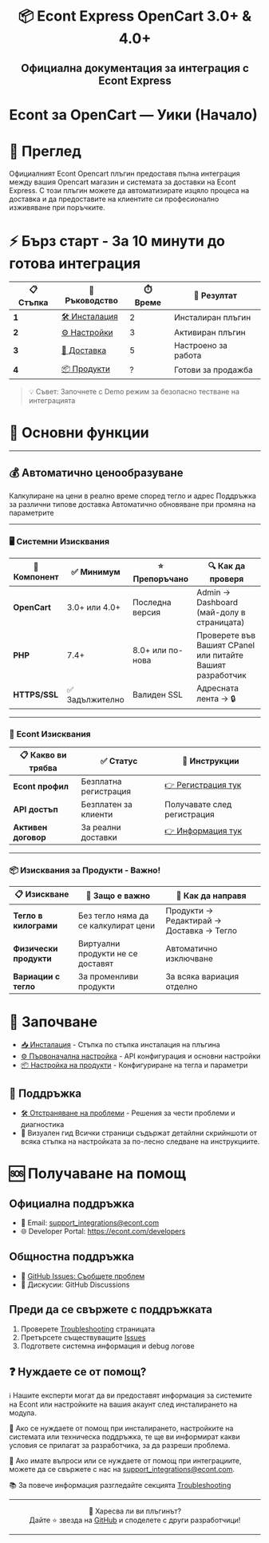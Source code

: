 # <div align="center">📦 Econt Express OpenCart 3.0+ & 4.0+</div>

## <div align="center">Официална документация за интеграция с Econt Express</div>


# Econt за OpenCart — Уики (Начало)

# 📖 Преглед
Официалният Econt Opencart плъгин предоставя пълна интеграция между вашия Opencart магазин и системата за доставки на Econt Express.
С този плъгин можете да автоматизирате изцяло процеса на доставка и да предоставите на клиентите си професионално изживяване при поръчките.

# ⚡ Бърз старт - За 10 минути до готова интеграция
| 📋 Стъпка | 📄 Ръководство                    | ⏱️ Време | 🎯 Резултат         |
|-----------|-----------------------------------|----------|---------------------|
| **1**     | [🛠️ Инсталация](Installation.md) | 2        | Инсталиран плъгин   |
| **2**     | [⚙️ Настройки](Settings.md)       | 3        | Активиран плъгин    |
| **3**     | [🚚 Доставка](Delivery.md)        | 5        | Настроено за работа |
| **4**     | [📦 Продукти](Products.md)        | ?        | Готови за продажба  |

> 💡 Съвет: Започнете с Demo режим за безопасно тестване на интеграцията

# 🎯 Основни функции

---

## 💰 Автоматично ценообразуване
Калкулиране на цени в реално време според тегло и адрес
Поддръжка за различни типове доставка
Автоматично обновяване при промяна на параметрите

---

### 🖥️ **Системни Изисквания**

| 🔧 Компонент    | ✅ Минимум      | ⭐ Препоръчано    | 🔍 Как да проверя                                          |
|-----------------|----------------|------------------|------------------------------------------------------------|
| **OpenCart**    | 3.0+ или 4.0+  | Последна версия  | Admin -> Dashboard (май-долу в страницата)                 |
| **PHP**         | 7.4+           | 8.0+ или по-нова | Проверете във Вашият CPanel или питайте Вашият разработчик |
| **HTTPS/SSL**   | ✅ Задължително | Валиден SSL      | Адресната лента → 🔒                                       |

---

### 🏢 **Econt Изисквания**

| 📋 Какво ви трябва | ✅ Статус | 📖 Инструкции |
|-------------------|----------|---------------|
| **Econt профил** | Безплатна регистрация | [👉 Регистрация тук](https://delivery.econt.com/) |
| **API достъп** | Безплатен за клиенти | Получавате след регистрация |
| **Активен договор** | За реални доставки | [👉 Информация тук](https://www.econt.com/solutions/online-stores) |

---

### 📦 **Изисквания за Продукти - Важно!**

| 📋 Изискване | 🎯 Защо е важно | 🔧 Как да направя |
|-------------|----------------|------------------|
| **Тегло в килограми** | Без тегло няма да се калкулират цени | Продукти → Редактирай → Доставка → Тегло |
| **Физически продукти** | Виртуални продукти не се доставят | Автоматично изключване |
| **Вариации с тегло** | За променливи продукти | За всяка вариация отделно |

# 🏁 Започване
- [📥 Инсталация](Installation.md) - Стъпка по стъпка инсталация на плъгина
- [⚙️ Първоначална настройка](Settings.md) - API конфигурация и основни настройки
- [📦 Настройка на продукти](Products.md) - Конфигуриране на тегла и параметри
## 🔧 Поддръжка
- [🛠️ Отстраняване на проблеми](Troubleshooting.md) - Решения за чести проблеми и диагностика
- 📸 Визуален гид
  Всички страници съдържат детайлни скрийншоти от всяка стъпка на настройката за по-лесно следване на инструкциите.

# 🆘 Получаване на помощ
## Официална поддръжка
- 📧 Email: [support_integrations@econt.com](mailto:support_integrations@econt.com)
- 🌐 Developer Portal: https://econt.com/developers
## Общностна поддръжка
- 🐛 [GitHub Issues: Съобщете проблем](https://github.com/econt/opencart-extension/issues/new)
- 💬 Дискусии: GitHub Discussions
## Преди да се свържете с поддръжката
1. Проверете [Troubleshooting](Troubleshooting.md) страницата
2. Претърсете съществуващите [Issues](https://github.com/econt/opencart-extension/issues)
3. Подгответе системна информация и debug логове

## ❓ Нуждаете се от помощ?

ℹ️ Нашите експерти могат да ви предоставят информация за системите на Econt или настройките на вашия акаунт след инсталирането на модула.

🔧 Ако се нуждаете от помощ при инсталирането, настройките на системата или техническа поддръжка, те ще ви информират какви условия се прилагат за разработчика, за да разреши проблема.

📧 Ако имате въпроси или се нуждаете от помощ при интеграциите, мoжете да се свържете с нас на [support_integrations@econt.com](mailto:support_integrations@econt.com).

📚 За повече информация разгледайте секцията [Troubleshooting](https://github.com/econt/opencart-extension/wiki/Troubleshooting.md)

---

<div align="center">
🌟 Харесва ли ви плъгинът?
<br/>
Дайте ⭐ звезда на <a href="https://github.com/econt/opencart-extension">GitHub</a> и споделете с други разработчици!
</div>

---
